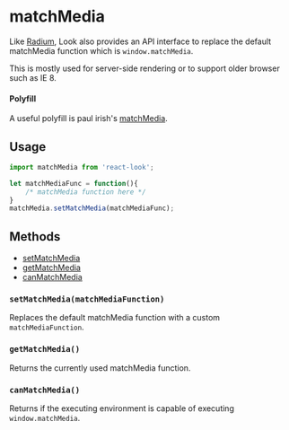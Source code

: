 # matchMedia
Like [Radium](https://github.com/FormidableLabs/radium/tree/master/docs/api#configsetmatchmedia), Look also provides an API interface to replace the default matchMedia function which is `window.matchMedia`. 

This is mostly used for server-side rendering or to support older browser such as IE 8.
#### Polyfill
A useful polyfill is paul irish's [matchMedia](https://github.com/paulirish/matchMedia.js/).

## Usage
```javascript
import matchMedia from 'react-look';

let matchMediaFunc = function(){
	/* matchMedia function here */
}
matchMedia.setMatchMedia(matchMediaFunc);
```

## Methods
- [setMatchMedia](#setmatchmediamatchmediafunction)
- [getMatchMedia](#getmatchmedia)
- [canMatchMedia](#canmatchmedia)


### `setMatchMedia(matchMediaFunction)`
Replaces the default matchMedia function with a custom `matchMediaFunction`. 

### `getMatchMedia()`
Returns the currently used matchMedia function.

### `canMatchMedia()`
Returns if the executing environment is capable of executing `window.matchMedia`. 